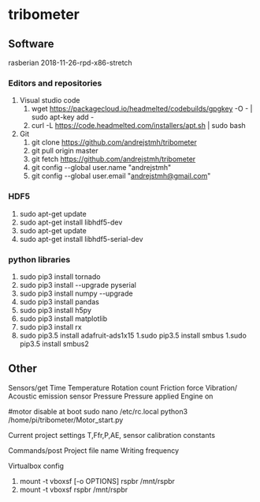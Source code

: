 # tribometer

## Software
rasberian 2018-11-26-rpd-x86-stretch
### Editors and repositories
1. Visual studio code
	1. wget https://packagecloud.io/headmelted/codebuilds/gpgkey -O - | sudo apt-key add -
	1. curl -L https://code.headmelted.com/installers/apt.sh | sudo bash
1. Git
	1. git clone https://github.com/andrejstmh/tribometer
	1. git pull origin master
	1. git fetch https://github.com/andrejstmh/tribometer
	1. git config --global user.name "andrejstmh"
	1. git config --global user.email "andrejstmh@gmail.com"

### HDF5
1. sudo apt-get update
1. sudo apt-get install libhdf5-dev
1. sudo apt-get update
1. sudo apt-get install libhdf5-serial-dev

### python libraries
1. sudo pip3 install tornado
1. sudo pip3 install --upgrade pyserial
1. sudo pip3 install numpy --upgrade
1. sudo pip3 install pandas
1. sudo pip3 install h5py
1. sudo pip3 install matplotlib
1. sudo pip3 install rx
1. sudo pip3.5 install adafruit-ads1x15
1.sudo pip3.5 install smbus
1.sudo pip3.5 install smbus2

## Other
Sensors/get
Time
Temperature
Rotation count
Friction force
Vibration/ Acoustic emission sensor
Pressure
Pressure applied
Engine on

#motor disable at boot
sudo nano /etc/rc.local
python3 /home/pi/tribometer/Motor_start.py

Current project settings
	T,Ffr,P,AE, sensor calibration constants


Commands/post
Project file name
Writing frequency

Virtualbox config
1. mount -t vboxsf [-o OPTIONS] rspbr /mnt/rspbr
1. mount -t vboxsf rspbr /mnt/rspbr
